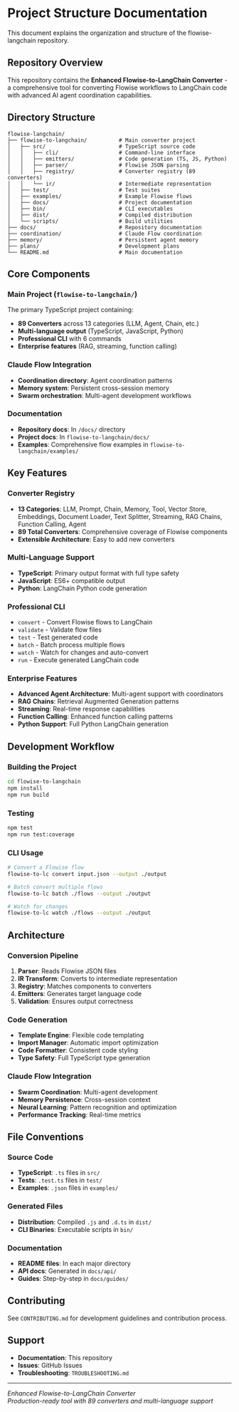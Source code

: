 # Project Structure Documentation

This document explains the organization and structure of the flowise-langchain repository.

## Repository Overview

This repository contains the **Enhanced Flowise-to-LangChain Converter** - a comprehensive tool for converting Flowise workflows to LangChain code with advanced AI agent coordination capabilities.

## Directory Structure

```
flowise-langchain/
├── flowise-to-langchain/          # Main converter project
│   ├── src/                       # TypeScript source code
│   │   ├── cli/                   # Command-line interface
│   │   ├── emitters/              # Code generation (TS, JS, Python)
│   │   ├── parser/                # Flowise JSON parsing
│   │   ├── registry/              # Converter registry (89 converters)
│   │   └── ir/                    # Intermediate representation
│   ├── test/                      # Test suites
│   ├── examples/                  # Example Flowise flows
│   ├── docs/                      # Project documentation
│   ├── bin/                       # CLI executables
│   ├── dist/                      # Compiled distribution
│   └── scripts/                   # Build utilities
├── docs/                          # Repository documentation
├── coordination/                  # Claude Flow coordination
├── memory/                        # Persistent agent memory
├── plans/                         # Development plans
└── README.md                      # Main documentation
```

## Core Components

### Main Project (`flowise-to-langchain/`)

The primary TypeScript project containing:

- **89 Converters** across 13 categories (LLM, Agent, Chain, etc.)
- **Multi-language output** (TypeScript, JavaScript, Python)
- **Professional CLI** with 6 commands
- **Enterprise features** (RAG, streaming, function calling)

### Claude Flow Integration

- **Coordination directory**: Agent coordination patterns
- **Memory system**: Persistent cross-session memory
- **Swarm orchestration**: Multi-agent development workflows

### Documentation

- **Repository docs**: In `/docs/` directory
- **Project docs**: In `flowise-to-langchain/docs/`
- **Examples**: Comprehensive flow examples in `flowise-to-langchain/examples/`

## Key Features

### Converter Registry
- **13 Categories**: LLM, Prompt, Chain, Memory, Tool, Vector Store, Embeddings, Document Loader, Text Splitter, Streaming, RAG Chains, Function Calling, Agent
- **89 Total Converters**: Comprehensive coverage of Flowise components
- **Extensible Architecture**: Easy to add new converters

### Multi-Language Support
- **TypeScript**: Primary output format with full type safety
- **JavaScript**: ES6+ compatible output
- **Python**: LangChain Python code generation

### Professional CLI
- `convert` - Convert Flowise flows to LangChain
- `validate` - Validate flow files
- `test` - Test generated code
- `batch` - Batch process multiple flows
- `watch` - Watch for changes and auto-convert
- `run` - Execute generated LangChain code

### Enterprise Features
- **Advanced Agent Architecture**: Multi-agent support with coordinators
- **RAG Chains**: Retrieval Augmented Generation patterns
- **Streaming**: Real-time response capabilities
- **Function Calling**: Enhanced function calling patterns
- **Python Support**: Full Python LangChain generation

## Development Workflow

### Building the Project
```bash
cd flowise-to-langchain
npm install
npm run build
```

### Testing
```bash
npm test
npm run test:coverage
```

### CLI Usage
```bash
# Convert a Flowise flow
flowise-to-lc convert input.json --output ./output

# Batch convert multiple flows
flowise-to-lc batch ./flows --output ./output

# Watch for changes
flowise-to-lc watch ./flows --output ./output
```

## Architecture

### Conversion Pipeline
1. **Parser**: Reads Flowise JSON files
2. **IR Transform**: Converts to intermediate representation
3. **Registry**: Matches components to converters
4. **Emitters**: Generates target language code
5. **Validation**: Ensures output correctness

### Code Generation
- **Template Engine**: Flexible code templating
- **Import Manager**: Automatic import optimization
- **Code Formatter**: Consistent code styling
- **Type Safety**: Full TypeScript type generation

### Claude Flow Integration
- **Swarm Coordination**: Multi-agent development
- **Memory Persistence**: Cross-session context
- **Neural Learning**: Pattern recognition and optimization
- **Performance Tracking**: Real-time metrics

## File Conventions

### Source Code
- **TypeScript**: `.ts` files in `src/`
- **Tests**: `.test.ts` files in `test/`
- **Examples**: `.json` files in `examples/`

### Generated Files
- **Distribution**: Compiled `.js` and `.d.ts` in `dist/`
- **CLI Binaries**: Executable scripts in `bin/`

### Documentation
- **README files**: In each major directory
- **API docs**: Generated in `docs/api/`
- **Guides**: Step-by-step in `docs/guides/`

## Contributing

See `CONTRIBUTING.md` for development guidelines and contribution process.

## Support

- **Documentation**: This repository
- **Issues**: GitHub Issues
- **Troubleshooting**: `TROUBLESHOOTING.md`

---

*Enhanced Flowise-to-LangChain Converter*  
*Production-ready tool with 89 converters and multi-language support*
